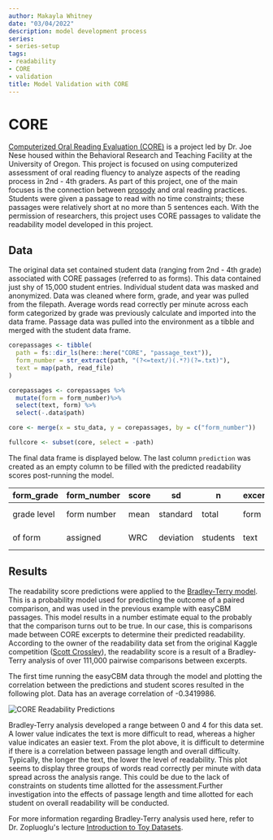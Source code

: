 ```yaml
---
author: Makayla Whitney
date: "03/04/2022"
description: model development process
series:
- series-setup
tags:
- readability
- CORE
- validation
title: Model Validation with CORE
---
```


# CORE
[Computerized Oral Reading Evaluation (CORE)](https://jnese.github.io/core-blog/about.html "Computerized Oral Reading Evaluation (CORE)") is a project led by Dr. Joe Nese housed within the Behavioral Research and Teaching Facility at the University of Oregon. This project is focused on using computerized assessment of oral reading fluency to analyze aspects of the reading process in 2nd - 4th graders. As part of this project, one of the main focuses is the connection between [prosody](https://jnese.github.io/coreprosody/ "[prosody") and oral reading practices. Students were given a passage to read with no time constraints; these passages were relatively short at no more than 5 sentences each. With the permission of researchers, this project uses CORE passages to validate the readability model developed in this project. 

## Data
The original data set contained student data (ranging from 2nd - 4th grade) associated with CORE passages (referred to as forms). This data contained just shy of 15,000 student entries. Individual student data was masked and anonymized. Data was cleaned where form, grade, and year was pulled from the filepath. Average words read correctly per minute across each form categorized by grade was previously calculate and imported into the data frame. Passage data was pulled into the environment as a tibble and merged with the student data frame. 

```r
corepassages <- tibble(
  path = fs::dir_ls(here::here("CORE", "passage_text")),
  form_number = str_extract(path, "(?<=text/)(.*?)(?=.txt)"),
  text = map(path, read_file)
)

corepassages <- corepassages %>%
  mutate(form = form_number)%>% 
  select(text, form) %>% 
  select(-.data$path)

core <- merge(x = stu_data, y = corepassages, by = c("form_number"))

fullcore <- subset(core, select = -path)
```

The final data frame is displayed below. The last column `prediction` was created as an empty column to be filled with the predicted readability scores post-running the model. 

| form_grade  | form_number | score |     sd    |     n    | excerpt |     prediction    |
| ----------- | ----------- | ----- | --------- | -------- | ------- | ----------------- |
| grade level | form number | mean  | standard  | total    |  form   |  model produced   |
|   of form   | assigned    | WRC   | deviation | students |  text   |  passage level    |

## Results

The readability score predictions were applied to the [Bradley-Terry model](https://www.r-bloggers.com/2022/02/what-is-the-bradley-terry-model/ "Bradley-Terry model"). This is a probability model used for predicting the outcome of a paired comparison, and was used in the previous example with easyCBM passages. This model results in a number estimate equal to the probably that the comparison turns out to be true. In our case, this is comparisons made between CORE excerpts to determine their predicted readability. According to the owner of the readability data set from the original Kaggle competition ([Scott Crossley](https://www.kaggle.com/c/commonlitreadabilityprize/discussion/240423 "Scott Crossley")), the readability score is a result of a Bradley-Terry analysis of over 111,000 pairwise comparisons between excerpts.

The first time running the easyCBM data through the model and plotting the correlation between the predictions and student scores resulted in the following plot. Data has an average correlation of -0.3419986. 

![CORE Readability Predictions](/Plots/corepredictions.png)

Bradley-Terry analysis developed a range between 0 and 4 for this data set. A lower value indicates the text is more difficult to read, whereas a higher value indicates an easier text. From the plot above, it is difficult to determine if there is a correlation between passage length and overall difficulty. Typically, the longer the text, the lower the level of readability. This plot seems to display three groups of words read correctly per minute with data spread across the analysis range. This could be due to the lack of constraints on students time allotted for the assessment.Further investigation into the effects of passage length and time allotted for each student on overall readability will be conducted. 

For more information regarding Bradley-Terry analysis used here, refer to Dr. Zopluoglu's lecture [Introduction to Toy Datasets](https://ml-21.netlify.app/notes/lecture-1a.html "Introduction to Toy Datasets").